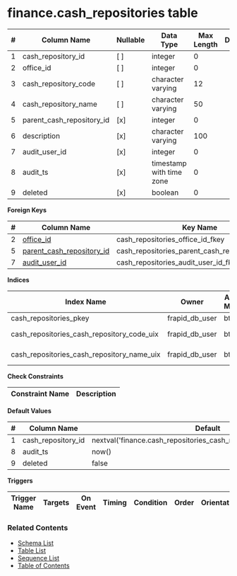 # finance.cash_repositories table



| # | Column Name | Nullable | Data Type | Max Length | Description |
| --- | --- | --- | --- | --- | --- |
| 1 | cash_repository_id | [ ] | integer | 0 |  |
| 2 | office_id | [ ] | integer | 0 |  |
| 3 | cash_repository_code | [ ] | character varying | 12 |  |
| 4 | cash_repository_name | [ ] | character varying | 50 |  |
| 5 | parent_cash_repository_id | [x] | integer | 0 |  |
| 6 | description | [x] | character varying | 100 |  |
| 7 | audit_user_id | [x] | integer | 0 |  |
| 8 | audit_ts | [x] | timestamp with time zone | 0 |  |
| 9 | deleted | [x] | boolean | 0 |  |



**Foreign Keys**

| # | Column Name | Key Name | References |
| --- | --- | --- | --- |
| 2 | [office_id](../core/offices.md) | cash_repositories_office_id_fkey | core.offices.office_id |
| 5 | [parent_cash_repository_id](../finance/cash_repositories.md) | cash_repositories_parent_cash_repository_id_fkey | finance.cash_repositories.cash_repository_id |
| 7 | [audit_user_id](../account/users.md) | cash_repositories_audit_user_id_fkey | account.users.user_id |



**Indices**

| Index Name | Owner | Access Method | Definition | Description |
| --- | --- | --- | --- | --- |
| cash_repositories_pkey | frapid_db_user | btree | cash_repository_id |  |
| cash_repositories_cash_repository_code_uix | frapid_db_user | btree | office_id, upper(cash_repository_code::text) |  |
| cash_repositories_cash_repository_name_uix | frapid_db_user | btree | office_id, upper(cash_repository_name::text) |  |



**Check Constraints**

| Constraint Name | Description |
| --- | --- |



**Default Values**

| # | Column Name | Default |
| --- | --- | --- |
| 1 | cash_repository_id | nextval('finance.cash_repositories_cash_repository_id_seq'::regclass) |
| 8 | audit_ts | now() |
| 9 | deleted | false |


**Triggers**

| Trigger Name | Targets | On Event | Timing | Condition | Order | Orientation | Description |
| --- | --- | --- | --- | --- | --- | --- | --- |


### Related Contents
* [Schema List](../../schemas.md)
* [Table List](../../tables.md)
* [Sequence List](../../sequences.md)
* [Table of Contents](../../README.md)
